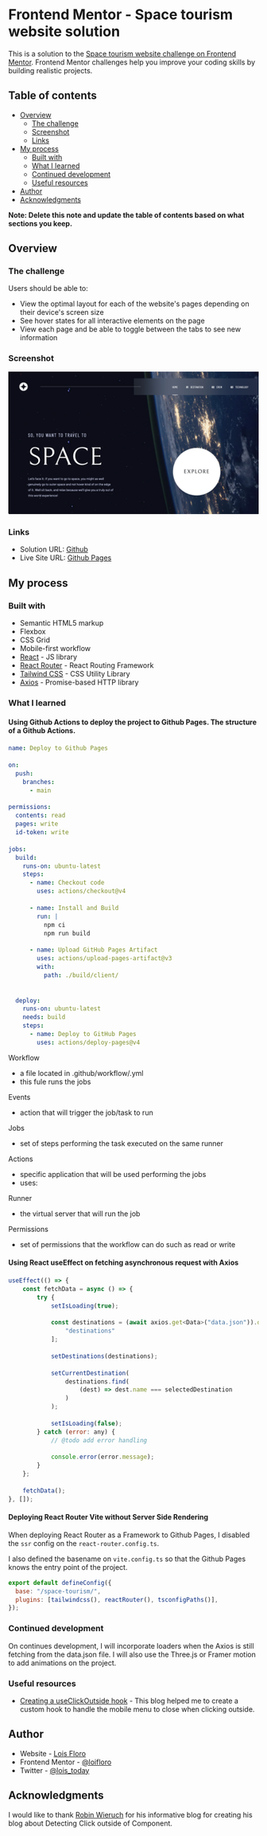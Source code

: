 # Frontend Mentor - Space tourism website solution

This is a solution to the [Space tourism website challenge on Frontend Mentor](https://www.frontendmentor.io/challenges/space-tourism-multipage-website-gRWj1URZ3). Frontend Mentor challenges help you improve your coding skills by building realistic projects.

## Table of contents

- [Overview](#overview)
  - [The challenge](#the-challenge)
  - [Screenshot](#screenshot)
  - [Links](#links)
- [My process](#my-process)
  - [Built with](#built-with)
  - [What I learned](#what-i-learned)
  - [Continued development](#continued-development)
  - [Useful resources](#useful-resources)
- [Author](#author)
- [Acknowledgments](#acknowledgments)

**Note: Delete this note and update the table of contents based on what sections you keep.**

## Overview

### The challenge

Users should be able to:

- View the optimal layout for each of the website's pages depending on their device's screen size
- See hover states for all interactive elements on the page
- View each page and be able to toggle between the tabs to see new information

### Screenshot

![](./screenshot.png)


### Links

- Solution URL: [Github](https://github.com/loifloro/space-tourism)
- Live Site URL: [Github Pages](https://loifloro.github.io/space-tourism)

## My process

### Built with

- Semantic HTML5 markup
- Flexbox
- CSS Grid
- Mobile-first workflow
- [React](https://reactjs.org/) - JS library
- [React Router](https://reactrouter.com/) - React Routing Framework
- [Tailwind CSS](https://tailwindcss.com/) - CSS Utility Library
- [Axios](https://axios-http.com/) - Promise-based HTTP library


### What I learned


#### Using Github Actions to deploy the project to Github Pages. The structure of a Github Actions.

```yml
name: Deploy to Github Pages

on:
  push:
    branches:
      - main

permissions:
  contents: read
  pages: write
  id-token: write

jobs:
  build:
    runs-on: ubuntu-latest
    steps:
      - name: Checkout code
        uses: actions/checkout@v4

      - name: Install and Build
        run: |
          npm ci
          npm run build

      - name: Upload GitHub Pages Artifact
        uses: actions/upload-pages-artifact@v3
        with:
          path: ./build/client/


  deploy:
    runs-on: ubuntu-latest
    needs: build
    steps:
      - name: Deploy to GitHub Pages
        uses: actions/deploy-pages@v4
```

Workflow
- a file located in .github/workflow/<name>.yml
- this fule runs the jobs

Events
- action that will trigger the job/task to run

Jobs
- set of steps performing the task executed on the same runner

Actions
- specific application that will be used performing the jobs
- uses: <the-application>

Runner
- the virtual server that will run the job

Permissions
- set of permissions that the workflow can do such as read or write



#### Using React useEffect on fetching asynchronous request with Axios
```js
useEffect(() => {
    const fetchData = async () => {
        try {
            setIsLoading(true);

            const destinations = (await axios.get<Data>("data.json")).data[
                "destinations"
            ];

            setDestinations(destinations);

            setCurrentDestination(
                destinations.find(
                    (dest) => dest.name === selectedDestination
                )
            );

            setIsLoading(false);
        } catch (error: any) {
            // @todo add error handling

            console.error(error.message);
        }
    };

    fetchData();
}, []);
```

#### Deploying React Router Vite without Server Side Rendering

When deploying React Router as a Framework to Github Pages, I disabled the `ssr` config on the `react-router.config.ts`.

I also defined the basename on `vite.config.ts` so that the Github Pages knows the entry point of the project.

```js
export default defineConfig({
  base: "/space-tourism/",
  plugins: [tailwindcss(), reactRouter(), tsconfigPaths()],
});
```

### Continued development

On continues development, I will incorporate loaders when the Axios is still fetching from the data.json file. I will also use the Three.js or Framer motion to add animations on the project.

### Useful resources

- [Creating a useClickOutside hook](https://www.robinwieruch.de/react-hook-detect-click-outside-component/) - This blog helped me to create a custom hook to handle the mobile menu to close when clicking outside.

## Author

- Website - [Lois Floro](https://loix.vercel.app/)
- Frontend Mentor - [@loifloro](https://www.frontendmentor.io/profile/loifloro)
- Twitter - [@lois_today](https://x.com/lois_today)

## Acknowledgments

I would like to thank [Robin Wieruch](https://www.robinwieruch.de/) for his informative blog for creating his blog about Detecting Click outside of Component.

